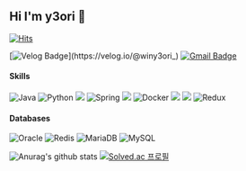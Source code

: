 ## Hi I'm y3ori 👋


<!--
**winy3ori/winy3ori** is a ✨ _special_ ✨ repository because its `README.md` (this file) appears on your GitHub profile.

Here are some ideas to get you started:

- 🔭 I’m currently working on ...
- 🌱 I’m currently learning ...
- 👯 I’m looking to collaborate on ...
- 🤔 I’m looking for help with ...
- 💬 Ask me about ...
- 📫 How to reach me: ...
- 😄 Pronouns: ...
- ⚡ Fun fact: ...
-->


[![Hits](https://hits.seeyoufarm.com/api/count/incr/badge.svg?url=https%3A%2F%2Fgithub.com%2Fwiny3ori&count_bg=%2379C83D&title_bg=%23555555&icon=&icon_color=%23E7E7E7&title=hits&edge_flat=true)](https://hits.seeyoufarm.com)  

    
[![Velog Badge](https://img.shields.io/badge/-Velog-20c997?style=flat=sqaure&logo=Velog&logoColor=white&link=https://velog.io/@winy3ori_)](https://velog.io/@winy3ori_)
[![Gmail Badge](https://img.shields.io/badge/Gmail-d14836?style=flat-square&logo=Gmail&logoColor=white&link=mailto:winy3ori@gmail.com)](mailto:winy3ori@gmail.com)


#### Skills
![Java](https://img.shields.io/badge/java-%23ED8B00.svg?style=for-the-badge&logo=openjdk&logoColor=white)
![Python](https://img.shields.io/badge/python-3670A0?style=for-the-badge&logo=python&logoColor=ffdd54)
<img src="https://img.shields.io/badge/Dart-0175C2?style=for-the-badge&logo=dart&logoColor=white">
![Spring](https://img.shields.io/badge/spring-%236DB33F.svg?style=for-the-badge&logo=spring&logoColor=white)
<img src="https://img.shields.io/badge/Springboot-6DB33F?style=for-the-badge&logo=springboot&logoColor=white">
![Docker](https://img.shields.io/badge/docker-%230db7ed.svg?style=for-the-badge&logo=docker&logoColor=white)
<img src="https://img.shields.io/badge/Flutter-02569B?style=for-the-badge&logo=flutter&logoColor=white">
<img src="https://img.shields.io/badge/react-61DAFB?style=for-the-badge&logo=react&logoColor=white">
![Redux](https://img.shields.io/badge/redux-%23593d88.svg?style=for-the-badge&logo=redux&logoColor=white)

#### Databases
![Oracle](https://img.shields.io/badge/Oracle-F80000?style=for-the-badge&logo=oracle&logoColor=white)
![Redis](https://img.shields.io/badge/redis-%23DD0031.svg?style=for-the-badge&logo=redis&logoColor=white)
![MariaDB](https://img.shields.io/badge/MariaDB-003545?style=for-the-badge&logo=mariadb&logoColor=white)
![MySQL](https://img.shields.io/badge/mysql-4479A1.svg?style=for-the-badge&logo=mysql&logoColor=white)





![Anurag's github stats](https://github-readme-stats.vercel.app/api?username=winy3ori)
[![Solved.ac
프로필](http://mazassumnida.wtf/api/v2/generate_badge?boj=winy3ori)](https://solved.ac/winy3ori)
